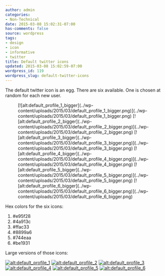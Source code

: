 ```yaml
---
author: admin
categories:
- Non-Technical
date: 2015-03-08 15:02:31-07:00
has-comments: false
source: wordpress
tags:
- design
- icon
- informative
- twitter
title: Default twitter icons
updated: 2015-03-08 15:02:59-07:00
wordpress_id: 119
wordpress_slug: default-twitter-icons
---
```

The default twitter icon is an egg. There are six available. One is chosen at random for each new user.

<figure class="wp-block-gallery" markdown="1">
[![alt:default_profile_1_bigger](../wp-content/uploads/2015/03/default_profile_1_bigger.png)](../wp-content/uploads/2015/03/default_profile_1_bigger.png) [![alt:default_profile_2_bigger](../wp-content/uploads/2015/03/default_profile_2_bigger.png)](../wp-content/uploads/2015/03/default_profile_2_bigger.png) [![alt:default_profile_3_bigger](../wp-content/uploads/2015/03/default_profile_3_bigger.png)](../wp-content/uploads/2015/03/default_profile_3_bigger.png) [![alt:default_profile_4_bigger](../wp-content/uploads/2015/03/default_profile_4_bigger.png)](../wp-content/uploads/2015/03/default_profile_4_bigger.png) [![alt:default_profile_5_bigger](../wp-content/uploads/2015/03/default_profile_5_bigger.png)](../wp-content/uploads/2015/03/default_profile_5_bigger.png) [![alt:default_profile_6_bigger](../wp-content/uploads/2015/03/default_profile_6_bigger.png)](../wp-content/uploads/2015/03/default_profile_6_bigger.png)
</figure>

Hex colors for the six icons:

1.  #e95f28
2.  #4a913c
3.  #ffac33
4.  #8899a6
5.  #744eaa
6.  #be1931

Large versions of those icons:

[![alt:default_profile_1](../wp-content/uploads/2015/03/default_profile_1-300x300.png)](../wp-content/uploads/2015/03/default_profile_1.png) [![alt:default_profile_2](../wp-content/uploads/2015/03/default_profile_2-300x300.png)](../wp-content/uploads/2015/03/default_profile_2.png) [![alt:default_profile_3](../wp-content/uploads/2015/03/default_profile_3-300x300.png)](../wp-content/uploads/2015/03/default_profile_3.png) [![alt:default_profile_4](../wp-content/uploads/2015/03/default_profile_4-300x300.png)](../wp-content/uploads/2015/03/default_profile_4.png) [![alt:default_profile_5](../wp-content/uploads/2015/03/default_profile_5-300x300.png)](../wp-content/uploads/2015/03/default_profile_5.png) [![alt:default_profile_6](../wp-content/uploads/2015/03/default_profile_6-300x300.png)](../wp-content/uploads/2015/03/default_profile_6.png)
